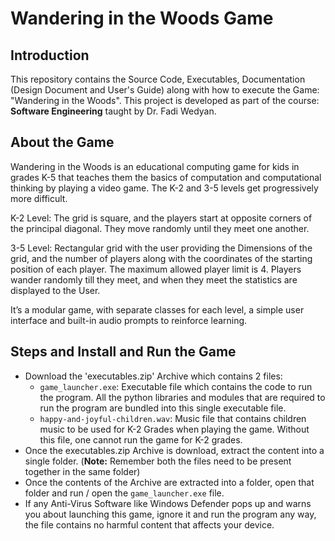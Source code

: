 # Wandering in the Woods Game

## Introduction

This repository contains the Source Code, Executables, Documentation (Design Document and User's Guide) along with how to execute the Game: "Wandering in the Woods". This project is developed as part of the course: **Software Engineering** taught by Dr. Fadi Wedyan.

## About the Game

Wandering in the Woods is an educational computing game for kids in grades K-5 that teaches them the basics of computation and computational thinking by playing a video game. The K-2 and 3-5 levels get progressively more difficult.

K-2 Level: The grid is square, and the players start at opposite corners of the principal diagonal. They move randomly until they meet one another.

3-5 Level: Rectangular grid with the user providing the Dimensions of the grid, and the number of players along with the coordinates of the starting position of each player. The maximum allowed player limit is 4. Players wander randomly till they meet, and when they meet the statistics are displayed to the User.

It’s a modular game, with separate classes for each level, a simple user interface and built-in audio prompts to reinforce learning.

## Steps and Install and Run the Game

- Download the 'executables.zip' Archive which contains 2 files:
  - `game_launcher.exe`: Executable file which contains the code to run the program. All the python libraries and modules that are required to run the program are bundled into this single executable file.
  - `happy-and-joyful-children.wav`: Music file that contains children music to be used for K-2 Grades when playing the game. Without this file, one cannot run the game for K-2 grades.
- Once the executables.zip Archive is download, extract the content into a single folder. (**Note:** Remember both the files need to be present together in the same folder)
- Once the contents of the Archive are extracted into a folder, open that folder and run / open the `game_launcher.exe` file.
- If any Anti-Virus Software like Windows Defender pops up and warns you about launching this game, ignore it and run the program any way, the file contains no harmful content that affects your device.
